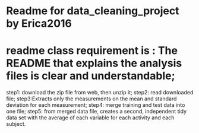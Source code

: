 # Readme for data_cleaning_project by Erica2016

# readme class requirement is : The README that explains the analysis files is clear and understandable;
step1: download the zip file from web, then unzip it;
step2: read downloaded file;
step3:Extracts only the measurements on the mean and standard deviation for each measurement;
step4: merge training and test data into one file;
step5: from merged data file, creates a second, independent tidy data set with the average of each variable for each activity and each subject.

